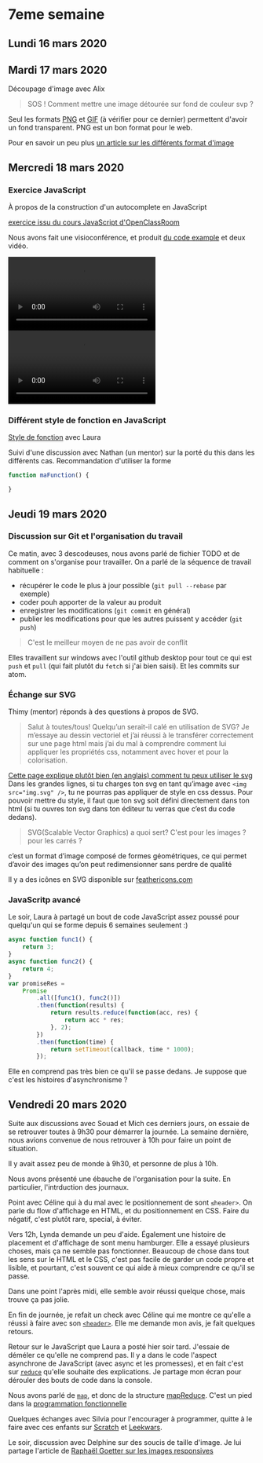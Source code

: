 # 7eme semaine

## Lundi 16 mars 2020

## Mardi 17 mars 2020

Découpage d'image avec Alix

> SOS ! Comment mettre une image détourée sur fond de couleur svp ?

Seul les formats [PNG](https://fr.wikipedia.org/wiki/Portable_Network_Graphics) et [GIF](https://fr.wikipedia.org/wiki/Graphics_Interchange_Format) (à vérifier pour ce dernier) permettent d'avoir un fond transparent.
PNG est un bon format pour le web.

Pour en savoir un peu plus [un article sur les différents format d'image](https://www.supinfo.com/articles/single/7013-differences-jpg-gif-png)


## Mercredi 18 mars 2020

### Exercice JavaScript
À propos de la construction d'un autocomplete en JavaScript

[exercice issu du cours JavaScript d'OpenClassRoom](https://openclassrooms.com/fr/courses/3306901-creez-des-pages-web-interactives-avec-javascript/3514956-manipulez-les-formulaires#/id/r-3684444)

Nous avons fait une visioconférence, et produit [du code example](https://github.com/descodeuses/autocomplete-javascript) et deux vidéo.

<video controls>
    <source src="https://valise.chapril.org/s/wnmrFNw27d2xssa" type="video/mp4">
    Sorry, your browser doesn't support embedded videos.
</video>

<video controls>
    <source src="https://valise.chapril.org/s/srJdJdHtoPyfkwJ" type="video/mp4">
    Sorry, your browser doesn't support embedded videos.
</video>


### Différent style de fonction en JavaScript

[Style de fonction](https://descodeuses.github.io/fonctions-javascript/) avec Laura

Suivi d'une discussion avec Nathan (un mentor) sur la porté du this dans les différents cas. Recommandation d'utiliser la forme 

```javascript
function maFunction() {

}
```


## Jeudi 19 mars 2020

### Discussion sur Git et l'organisation du travail

Ce matin, avec 3 descodeuses, nous avons parlé de fichier TODO et de comment on
s'organise pour travailler. On a parlé de la séquence de travail habituelle :

- récupérer le code le plus à jour possible (`git pull --rebase` par exemple)
- coder pouh apporter de la valeur au produit
- enregistrer les modifications (`git commit` en général)
- publier les modifications pour que les autres puissent y accéder (`git push`)

> C'est le meilleur moyen de ne pas avoir de conflit

Elles travaillent sur windows avec l'outil github desktop pour tout ce qui est
`push` et `pull` (qui fait plutôt du `fetch` si j'ai bien saisi). Et les
commits sur atom.

### Échange sur SVG

Thimy (mentor) réponds à des questions à propos de SVG.

> Salut à toutes/tous! Quelqu’un serait-il calé en utilisation de SVG? Je m’essaye au dessin vectoriel et j’ai réussi à le transférer correctement sur une page html mais j’ai du mal à comprendre comment lui appliquer les propriétés css, notamment avec hover et pour la colorisation.

[Cette page explique plutôt bien (en anglais) comment tu peux utiliser le svg](https://fvsch.com/svg-icons/)
Dans les grandes lignes, si tu charges ton svg en tant qu’image avec `<img src="img.svg" />`, tu ne pourras pas appliquer de style en css dessus.
Pour pouvoir mettre du style, il faut que ton svg soit défini directement dans ton html (si tu ouvres ton svg dans ton éditeur tu verras que c’est du code dedans).

> SVG(Scalable Vector Graphics) a quoi sert? C'est pour les images ? pour les carrés ?

c’est un format d’image composé de formes géométriques, ce qui permet d’avoir des images qu’on peut redimensionner sans perdre de qualité

Il y a des icônes en SVG disponible sur [feathericons.com](https://feathericons.com/)

### JavaScritp avancé

Le soir, Laura à partagé un bout de code JavaScript assez poussé pour quelqu'un qui se forme depuis 6 semaines seulement :)

```JavaScript
async function func1() {
    return 3;
}
async function func2() {
    return 4;
}
var promiseRes =
    Promise
        .all([func1(), func2()])
        .then(function(results) {
            return results.reduce(function(acc, res) {
                return acc * res;
            }, 2);
        })
        .then(function(time) {
            return setTimeout(callback, time * 1000);
        });
```

Elle en comprend pas très bien ce qu'il se passe dedans. Je suppose que c'est les histoires d'asynchronisme ?

## Vendredi 20 mars 2020

Suite aux discussions avec Souad et Mich ces derniers jours, on essaie de se retrouver toutes à 9h30 pour démarrer la journée. La semaine dernière, nous avions convenue de nous retrouver à 10h pour faire un point de situation.

Il y avait assez peu de monde à 9h30, et personne de plus à 10h.

Nous avons présenté une ébauche de l'organisation pour la suite. En particulier, l'intrduction des journaux.

Point avec Céline qui à du mal avec le positionnement de sont `≤header>`. On parle du flow d'affichage en HTML, et du positionnement en CSS. Faire du négatif, c'est plutôt rare, special, à éviter.

Vers 12h, Lynda demande un peu d'aide. Également une histoire de placement et d'affichage de sont menu hamburger. Elle a essayé plusieurs choses, mais ça ne semble pas fonctionner. Beaucoup de chose dans tout les sens sur le HTML et le CSS, c'est pas facile de garder un code propre et lisible, et pourtant, c'est souvent ce qui aide à mieux comprendre ce qu'il se passe.

Dans une point l'après midi, elle semble avoir réussi quelque chose, mais trouve ça pas jolie.

En fin de journée, je refait un check avec Céline qui me montre ce qu'elle a réussi à faire avec son [`<header>`](https://developer.mozilla.org/en-US/docs/Web/HTML/Element/header). Elle me demande mon avis, je fait quelques retours.

Retour sur le JavaScript que Laura a posté hier soir tard. J'essaie de déméler ce qu'elle ne comprend pas. Il y a dans le code l'aspect asynchrone de JavaScript (avec async et les promesses), et en fait c'est sur [`reduce`](https://developer.mozilla.org/en-US/docs/Web/JavaScript/Reference/Global_Objects/Array/Reduce) qu'elle souhaite des explications. Je partage mon écran pour dérouler des bouts de code dans la console.

Nous avons parlé de [`map`](https://developer.mozilla.org/en-US/docs/Web/JavaScript/Reference/Global_Objects/Array/map), et donc de la structure [mapReduce](https://fr.wikipedia.org/wiki/MapReduce). C'est un pied dans la [programmation fonctionnelle](https://fr.wikipedia.org/wiki/Programmation_fonctionnelle)

Quelques échanges avec Silvia pour l'encourager à programmer, quitte à le faire avec ces enfants sur [Scratch](https://scratch.mit.edu/) et [Leekwars](https://leekwars.com/).

Le soir, discussion avec Delphine sur des soucis de taille d'image. Je lui partage l'article de [Raphaël Goetter sur les images responsives](https://www.alsacreations.com/article/lire/1621-responsive-images-srcset.html)
